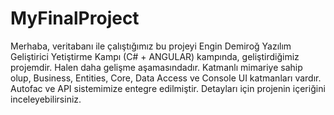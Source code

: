 # MyFinalProject
Merhaba, veritabanı ile çalıştığımız bu projeyi Engin Demiroğ Yazılım Geliştirici Yetiştirme Kampı (C# + ANGULAR) kampında, geliştirdiğimiz projemdir.
Halen daha gelişme aşamasındadır. Katmanlı mimariye sahip olup, Business, Entities, Core, Data Access ve Console UI katmanları vardır.
Autofac ve API sistemimize entegre edilmiştir.
Detayları için projenin içeriğini inceleyebilirsiniz.
